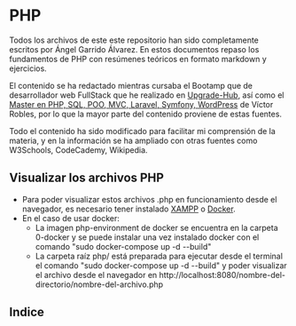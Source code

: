 # PHP
Todos los archivos de este este repositorio han sido completamente escritos por Ángel Garrido Álvarez. En estos documentos repaso los fundamentos de PHP con resúmenes teóricos en formato markdown y ejercicios.

El contenido se ha redactado mientras cursaba el Bootamp que de desarrollador web FullStack que he realizado en [Upgrade-Hub](https://pro.upgrade-hub.com/), así como el [Master en PHP, SQL, POO, MVC, Laravel, Symfony, WordPress](https://www.udemy.com/course/master-en-php-sql-poo-mvc-laravel-symfony-4-wordpress/) de Víctor Robles, por lo que la mayor parte del contenido proviene de estas fuentes.

Todo el contenido ha sido modificado para facilitar mi comprensión de la materia, y en la información se ha ampliado con otras fuentes como W3Schools, CodeCademy, Wikipedia.

## Visualizar los archivos PHP

* Para poder visualizar estos archivos .php en funcionamiento desde el navegador, es necesario tener instalado [XAMPP](https://www.apachefriends.org/es/index.html) o [Docker](https://www.docker.com/).
* En el caso de usar docker:
    * La imagen php-environment de docker se encuentra en la carpeta 0-docker y se puede instalar una vez instalado docker con el comando "sudo docker-compose up -d --build"
    * La carpeta raíz php/ está preparada para ejecutar desde el terminal el comando "sudo docker-compose up -d --build" y poder visualizar el archivo desde el navegador en http://localhost:8080/nombre-del-directorio/nombre-del-archivo.php

## Indice